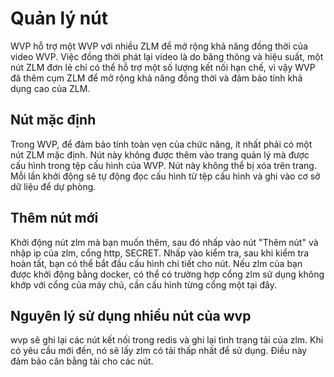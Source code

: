 <!-- 节点管理 -->
# Quản lý nút
WVP hỗ trợ một WVP với nhiều ZLM để mở rộng khả năng đồng thời của video WVP. Việc đồng thời phát lại video là do băng thông và hiệu suất, một nút ZLM đơn lẻ chỉ có thể hỗ trợ một số lượng kết nối hạn chế, vì vậy WVP đã thêm cụm ZLM để mở rộng khả năng đồng thời và đảm bảo tính khả dụng cao của ZLM.
## Nút mặc định
Trong WVP, để đảm bảo tính toàn vẹn của chức năng, ít nhất phải có một nút ZLM mặc định. Nút này không được thêm vào trang quản lý mà được cấu hình trong tệp cấu hình của WVP. Nút này không thể bị xóa trên trang. Mỗi lần khởi động sẽ tự động đọc cấu hình từ tệp cấu hình và ghi vào cơ sở dữ liệu để dự phòng.
## Thêm nút mới
Khởi động nút zlm mà bạn muốn thêm, sau đó nhấp vào nút "Thêm nút" và nhập ip của zlm, cổng http, SECRET. Nhấp vào kiểm tra, sau khi kiểm tra hoàn tất, bạn có thể bắt đầu cấu hình chi tiết cho nút. Nếu zlm của bạn được khởi động bằng docker, có thể có trường hợp cổng zlm sử dụng không khớp với cổng của máy chủ, cần cấu hình từng cổng một tại đây.
## Nguyên lý sử dụng nhiều nút của wvp
wvp sẽ ghi lại các nút kết nối trong redis và ghi lại tình trạng tải của zlm. Khi có yêu cầu mới đến, nó sẽ lấy zlm có tải thấp nhất để sử dụng. Điều này đảm bảo cân bằng tải cho các nút.